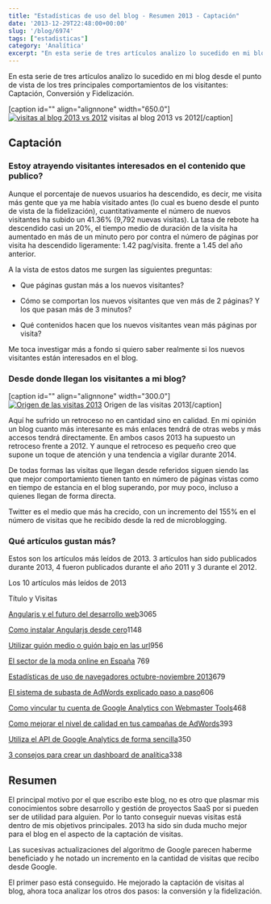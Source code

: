```yaml
---
title: "Estadísticas de uso del blog - Resumen 2013 - Captación"
date: '2013-12-29T22:48:00+00:00'
slug: '/blog/6974'
tags: ["estadisticas"]
category: 'Analítica'
excerpt: "En esta serie de tres artículos analizo lo sucedido en mi blog desde el punto de vista de los tres principales comportamientos de los visitantes: Captación, Conversión y Fidelización."
---
```

En esta serie de tres artículos analizo lo sucedido en mi blog desde el punto de vista de los tres principales comportamientos de los visitantes: Captación, Conversión y Fidelización.

 [caption id="" align="alignnone" width="650.0"][![visitas al blog 2013 vs 2012](http://static1.squarespace.com/static/5303797ae4b0c6ad9e43f072/5303ce80e4b0400995a883d6/5303cf59e4b0400995a88cc3/1392758856513/visits_2013-650x156.png)](http://static.squarespace.com/static/5303797ae4b0c6ad9e43f072/5303ce80e4b0400995a883d6/5303cf59e4b0400995a88cc0/1392758617514/visits_2013.png?format=original) visitas al blog 2013 vs 2012[/caption] 
## Captación

### Estoy atrayendo visitantes interesados en el contenido que publico?

Aunque el porcentaje de nuevos usuarios ha descendido, es decir, me visita más gente que ya me había visitado antes (lo cual es bueno desde el punto de vista de la fidelización), cuantitativamente el número de nuevos visitantes ha subido un 41.36% (9,792 nuevas visitas). La tasa de rebote ha descendido casi un 20%, el tiempo medio de duración de la visita ha aumentado en más de un minuto pero por contra el número de páginas por visita ha descendido ligeramente: 1.42 pag/visita. frente a 1.45 del año anterior.

A la vista de estos datos me surgen las siguientes preguntas:

- Que páginas gustan más a los nuevos visitantes?

- Cómo se comportan los nuevos visitantes que ven más de 2 páginas? Y los que pasan más de 3 minutos?

- Qué contenidos hacen que los nuevos visitantes vean más páginas por visita?

Me toca investigar más a fondo si quiero saber realmente si los nuevos visitantes están interesados en el blog.

### Desde donde llegan los visitantes a mi blog?
 [caption id="" align="alignnone" width="300.0"][![Origen de las visitas 2013](http://static1.squarespace.com/static/5303797ae4b0c6ad9e43f072/5303ce80e4b0400995a883d6/5303cf5ae4b0400995a88cc9/1392758856352/traffic_source-300x232.png)](http://static.squarespace.com/static/5303797ae4b0c6ad9e43f072/5303ce80e4b0400995a883d6/5303cf59e4b0400995a88cc6/1392758617918/traffic_source.png?format=original) Origen de las visitas 2013[/caption] 

Aquí he sufrido un retroceso no en cantidad sino en calidad. En mi opinión un blog cuanto más interesante es más enlaces tendrá de otras webs y más accesos tendrá directamente. En ambos casos 2013 ha supuesto un retroceso frente a 2012. Y aunque el retroceso es pequeño creo que supone un toque de atención y una tendencia a vigilar durante 2014.

De todas formas las visitas que llegan desde referidos siguen siendo las que mejor comportamiento tienen tanto en número de páginas vistas como en tiempo de estancia en el blog superando, por muy poco, incluso a quienes llegan de forma directa.

Twitter es el medio que más ha crecido, con un incremento del 155% en el número de visitas que he recibido desde la red de microblogging.

### Qué artículos gustan más?

Estos son los artículos más leídos de 2013. 3 artículos han sido publicados durante 2013, 4 fueron publicados durante el año 2011 y 3 durante el 2012.

Los 10 artículos más leídos de 2013

Título y Visitas

[Angularjs y el futuro del desarrollo web](http://www.alvareznavarro.es/blog/2012/10/angularjs-y-el-futuro-del-desarrollo-web)3065

[Como instalar Angularjs desde cero](http://www.alvareznavarro.es/blog/2013/07/como-instalar-angularjs-desde-cero)1148

[Utilizar guión medio o guión bajo en las url](http://www.alvareznavarro.es/blog/2011/09/utilizar-guion-medio-o-guion-bajo-en-las-url)956

[El sector de la moda online en España](http://www.alvareznavarro.es/blog/2011/10/el-sector-de-la-moda-online-en-espana) 769

[Estadísticas de uso de navegadores octubre-noviembre 2013](http://www.alvareznavarro.es/blog/2013/11/estadisticas-de-uso-de-navegadores-octubre-noviembre-2013)679

[El sistema de subasta de AdWords explicado paso a paso](http://www.alvareznavarro.es/blog/2013/06/el-sistema-de-subasta-de-adwords-explicado-paso-a-paso)606

[Como vincular tu cuenta de Google Analytics con Webmaster Tools](http://www.alvareznavarro.es/blog/2011/10/como-vincular-tu-cuenta-de-google-analytics-con-webmaster-tools)468

[Como mejorar el nivel de calidad en tus campañas de AdWords](http://www.alvareznavarro.es/blog/2011/09/como-mejorar-el-nivel-de-calidad-en-tus-campanas-de-google-adwords)393

[Utiliza el API de Google Analytics de forma sencilla](http://www.alvareznavarro.es/blog/2012/05/utiliza-el-api-de-google-analytics-de-forma-sencill)350

[3 consejos para crear un dashboard de analítica](http://www.alvareznavarro.es/blog/2012/04/3-consejos-para-crear-un-dashboard-de-analitica)338

## Resumen

El principal motivo por el que escribo este blog, no es otro que plasmar mis conocimientos sobre desarrollo y gestión de proyectos SaaS por si pueden ser de utilidad para alguien. Por lo tanto conseguir nuevas visitas está dentro de mis objetivos principales. 2013 ha sido sin duda mucho mejor para el blog en el aspecto de la captación de visitas.

Las sucesivas actualizaciones del algoritmo de Google parecen haberme beneficiado y he notado un incremento en la cantidad de visitas que recibo desde Google.

El primer paso está conseguido. He mejorado la captación de visitas al blog, ahora toca analizar los otros dos pasos: la conversión y la fidelización.

